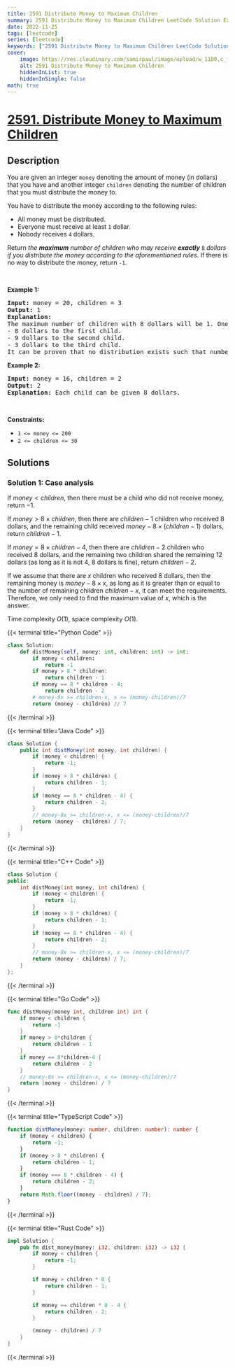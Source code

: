 ```yaml
---
title: 2591 Distribute Money to Maximum Children
summary: 2591 Distribute Money to Maximum Children LeetCode Solution Explained
date: 2022-11-25
tags: [leetcode]
series: [leetcode]
keywords: ["2591 Distribute Money to Maximum Children LeetCode Solution Explained in all languages", "2591 Distribute Money to Maximum Children", "LeetCode", "leetcode solution in Python3 C++ Java Go PHP Ruby Swift TypeScript Rust C# JavaScript C", "GeeksforGeeks", "InterviewBit", "Coding Ninjas", "HackerRank", "HackerEarth", "CodeChef", "TopCoder", "AlgoExpert", "freeCodeCamp", "Codeforces", "GitHub", "AtCoder", "Samir Paul"]
cover:
    image: https://res.cloudinary.com/samirpaul/image/upload/w_1100,c_fit,co_rgb:FFFFFF,l_text:Arial_75_bold:2591 Distribute Money to Maximum Children - Solution Explained/problem-solving.webp
    alt: 2591 Distribute Money to Maximum Children
    hiddenInList: true
    hiddenInSingle: false
math: true
---
```



# [2591. Distribute Money to Maximum Children](https://leetcode.com/problems/distribute-money-to-maximum-children)


## Description

<p>You are given an integer <code>money</code> denoting the amount of money (in dollars) that you have and another integer <code>children</code> denoting the number of children that you must distribute the money to.</p>

<p>You have to distribute the money according to the following rules:</p>

<ul>
	<li>All money must be distributed.</li>
	<li>Everyone must receive at least <code>1</code> dollar.</li>
	<li>Nobody receives <code>4</code> dollars.</li>
</ul>

<p>Return <em>the <strong>maximum</strong> number of children who may receive <strong>exactly</strong> </em><code>8</code> <em>dollars if you distribute the money according to the aforementioned rules</em>. If there is no way to distribute the money, return <code>-1</code>.</p>

<p>&nbsp;</p>
<p><strong class="example">Example 1:</strong></p>

<pre>
<strong>Input:</strong> money = 20, children = 3
<strong>Output:</strong> 1
<strong>Explanation:</strong> 
The maximum number of children with 8 dollars will be 1. One of the ways to distribute the money is:
- 8 dollars to the first child.
- 9 dollars to the second child. 
- 3 dollars to the third child.
It can be proven that no distribution exists such that number of children getting 8 dollars is greater than 1.
</pre>

<p><strong class="example">Example 2:</strong></p>

<pre>
<strong>Input:</strong> money = 16, children = 2
<strong>Output:</strong> 2
<strong>Explanation:</strong> Each child can be given 8 dollars.
</pre>

<p>&nbsp;</p>
<p><strong>Constraints:</strong></p>

<ul>
	<li><code>1 &lt;= money &lt;= 200</code></li>
	<li><code>2 &lt;= children &lt;= 30</code></li>
</ul>

## Solutions

### Solution 1: Case analysis

If $money \lt children$, then there must be a child who did not receive money, return $-1$.

If $money \gt 8 \times children$, then there are $children-1$ children who received $8$ dollars, and the remaining child received $money - 8 \times (children-1)$ dollars, return $children-1$.

If $money = 8 \times children - 4$, then there are $children-2$ children who received $8$ dollars, and the remaining two children shared the remaining $12$ dollars (as long as it is not $4$, $8$ dollars is fine), return $children-2$.

If we assume that there are $x$ children who received $8$ dollars, then the remaining money is $money- 8 \times x$, as long as it is greater than or equal to the number of remaining children $children-x$, it can meet the requirements. Therefore, we only need to find the maximum value of $x$, which is the answer.

Time complexity $O(1)$, space complexity $O(1)$.

<!-- tabs:start -->

{{< terminal title="Python Code" >}}
```python
class Solution:
    def distMoney(self, money: int, children: int) -> int:
        if money < children:
            return -1
        if money > 8 * children:
            return children - 1
        if money == 8 * children - 4:
            return children - 2
        # money-8x >= children-x, x <= (money-children)/7
        return (money - children) // 7
```
{{< /terminal >}}

{{< terminal title="Java Code" >}}
```java
class Solution {
    public int distMoney(int money, int children) {
        if (money < children) {
            return -1;
        }
        if (money > 8 * children) {
            return children - 1;
        }
        if (money == 8 * children - 4) {
            return children - 2;
        }
        // money-8x >= children-x, x <= (money-children)/7
        return (money - children) / 7;
    }
}
```
{{< /terminal >}}

{{< terminal title="C++ Code" >}}
```cpp
class Solution {
public:
    int distMoney(int money, int children) {
        if (money < children) {
            return -1;
        }
        if (money > 8 * children) {
            return children - 1;
        }
        if (money == 8 * children - 4) {
            return children - 2;
        }
        // money-8x >= children-x, x <= (money-children)/7
        return (money - children) / 7;
    }
};
```
{{< /terminal >}}

{{< terminal title="Go Code" >}}
```go
func distMoney(money int, children int) int {
	if money < children {
		return -1
	}
	if money > 8*children {
		return children - 1
	}
	if money == 8*children-4 {
		return children - 2
	}
	// money-8x >= children-x, x <= (money-children)/7
	return (money - children) / 7
}
```
{{< /terminal >}}

{{< terminal title="TypeScript Code" >}}
```ts
function distMoney(money: number, children: number): number {
    if (money < children) {
        return -1;
    }
    if (money > 8 * children) {
        return children - 1;
    }
    if (money === 8 * children - 4) {
        return children - 2;
    }
    return Math.floor((money - children) / 7);
}
```
{{< /terminal >}}

{{< terminal title="Rust Code" >}}
```rust
impl Solution {
    pub fn dist_money(money: i32, children: i32) -> i32 {
        if money < children {
            return -1;
        }

        if money > children * 8 {
            return children - 1;
        }

        if money == children * 8 - 4 {
            return children - 2;
        }

        (money - children) / 7
    }
}
```
{{< /terminal >}}

<!-- tabs:end -->

<!-- end -->
